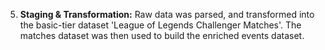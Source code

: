 5. **Staging & Transformation:** Raw data was parsed, and transformed into the basic-tier dataset 'League of Legends Challenger Matches'. The matches dataset was then used to build the enriched events dataset.